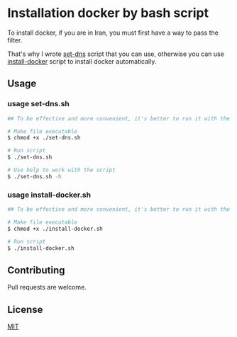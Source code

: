 # Installation docker by bash script

To install docker, if you are in Iran, you must first have a way to pass the filter.

That's why I wrote [set-dns](https://github.com/Amin-mashari/docker-installation/blob/main/scripts/set-dns.sh) script that you can use, otherwise you can use [install-docker](https://github.com/Amin-mashari/docker-installation/blob/main/scripts/install-docker.sh) script to install docker automatically.


## Usage

### usage set-dns.sh
```bash
## To be effective and more convenient, it's better to run it with the root user.

# Make file executable
$ chmod +x ./set-dns.sh

# Run script
$ ./set-dns.sh

# Use help to work with the script
$ ./set-dns.sh -h
```

### usage install-docker.sh
```bash
## To be effective and more convenient, it's better to run it with the root user.

# Make file executable
$ chmod +x ./install-docker.sh

# Run script
$ ./install-docker.sh
```

## Contributing

Pull requests are welcome.

## License

[MIT](https://choosealicense.com/licenses/mit/)
